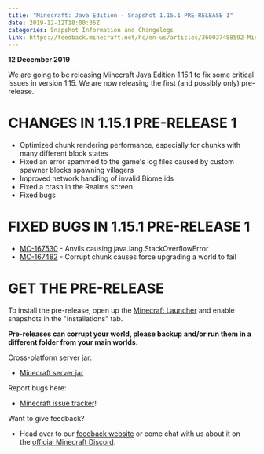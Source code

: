 ```yaml
---
title: "Minecraft: Java Edition - Snapshot 1.15.1 PRE-RELEASE 1"
date: 2019-12-12T18:00:36Z
categories: Snapshot Information and Changelogs
link: https://feedback.minecraft.net/hc/en-us/articles/360037488592-Minecraft-Java-Edition-Snapshot-1-15-1-PRE-RELEASE-1
---
```


**12 December 2019**

We are going to be releasing Minecraft Java Edition 1.15.1 to fix some critical issues in version 1.15. We are now releasing the first (and possibly only) pre-release.

# CHANGES IN 1.15.1 PRE-RELEASE 1

- Optimized chunk rendering performance, especially for chunks with many different block states
- Fixed an error spammed to the game's log files caused by custom spawner blocks spawning villagers
- Improved network handling of invalid Biome ids
- Fixed a crash in the Realms screen
- Fixed bugs

# FIXED BUGS IN 1.15.1 PRE-RELEASE 1

- [MC-167530](https://bugs.mojang.com/browse/MC-167530) - Anvils causing java.lang.StackOverflowError
- [MC-167482](https://bugs.mojang.com/browse/MC-167482) - Corrupt chunk causes force upgrading a world to fail

# GET THE PRE-RELEASE

To install the pre-release, open up the [Minecraft Launcher](https://www.minecraft.net/download.html) and enable snapshots in the "Installations" tab.

**Pre-releases can corrupt your world, please backup and/or run them in a different folder from your main worlds.**

Cross-platform server jar:

- [Minecraft server jar](https://launcher.mojang.com/v1/objects/289a247dd42928880769398b049d3890513f2917/server.jar)

Report bugs here:

- [Minecraft issue tracker](https://bugs.mojang.com/browse/MC)!

Want to give feedback?

- Head over to our [feedback website](http://aka.ms/snapshotfeedback) or come chat with us about it on the [official Minecraft Discord](https://discordapp.com/invite/minecraft).

